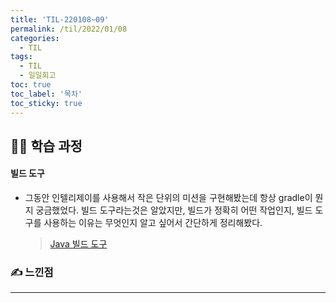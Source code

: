```yaml
---
title: 'TIL-220108~09'
permalink: /til/2022/01/08
categories:
  - TIL
tags:
  - TIL
  - 일일회고
toc: true
toc_label: '목차'
toc_sticky: true
---
```


<!--more-->

## 👨‍💻 학습 과정

#### 빌드 도구

- 그동안 인텔리제이를 사용해서 작은 단위의 미션을 구현해봤는데 항상 gradle이 뭔지 궁금했었다. 빌드 도구라는것은 알았지만, 빌드가 정확히 어떤 작업인지, 빌드 도구를 사용하는 이유는 무엇인지 알고 싶어서 간단하게 정리해봤다.
  > [Java 빌드 도구](https://seokho-ham.github.io/posts/build/buildtools/)

####

### ✍ 느낀점

---
